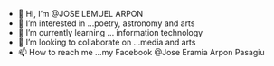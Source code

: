 - 👋 Hi, I’m @JOSE LEMUEL ARPON
- 👀 I’m interested in ...poetry, astronomy and arts
- 🌱 I’m currently learning ... information technology
- 💞️ I’m looking to collaborate on ...media and arts
- 📫 How to reach me ...my Facebook @Jose Eramia Arpon Pasagiu

<!---
JOSELEMUELARPON/JOSELEMUELARPON is a ✨ special ✨ repository because its `README.md` (this file) appears on your GitHub profile.
You can click the Preview link to take a look at your changes.
--->
